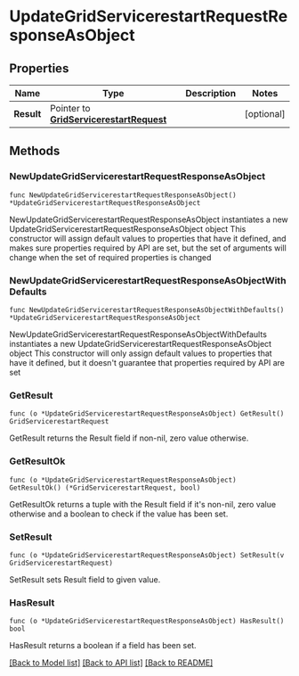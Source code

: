 # UpdateGridServicerestartRequestResponseAsObject

## Properties

Name | Type | Description | Notes
------------ | ------------- | ------------- | -------------
**Result** | Pointer to [**GridServicerestartRequest**](GridServicerestartRequest.md) |  | [optional] 

## Methods

### NewUpdateGridServicerestartRequestResponseAsObject

`func NewUpdateGridServicerestartRequestResponseAsObject() *UpdateGridServicerestartRequestResponseAsObject`

NewUpdateGridServicerestartRequestResponseAsObject instantiates a new UpdateGridServicerestartRequestResponseAsObject object
This constructor will assign default values to properties that have it defined,
and makes sure properties required by API are set, but the set of arguments
will change when the set of required properties is changed

### NewUpdateGridServicerestartRequestResponseAsObjectWithDefaults

`func NewUpdateGridServicerestartRequestResponseAsObjectWithDefaults() *UpdateGridServicerestartRequestResponseAsObject`

NewUpdateGridServicerestartRequestResponseAsObjectWithDefaults instantiates a new UpdateGridServicerestartRequestResponseAsObject object
This constructor will only assign default values to properties that have it defined,
but it doesn't guarantee that properties required by API are set

### GetResult

`func (o *UpdateGridServicerestartRequestResponseAsObject) GetResult() GridServicerestartRequest`

GetResult returns the Result field if non-nil, zero value otherwise.

### GetResultOk

`func (o *UpdateGridServicerestartRequestResponseAsObject) GetResultOk() (*GridServicerestartRequest, bool)`

GetResultOk returns a tuple with the Result field if it's non-nil, zero value otherwise
and a boolean to check if the value has been set.

### SetResult

`func (o *UpdateGridServicerestartRequestResponseAsObject) SetResult(v GridServicerestartRequest)`

SetResult sets Result field to given value.

### HasResult

`func (o *UpdateGridServicerestartRequestResponseAsObject) HasResult() bool`

HasResult returns a boolean if a field has been set.


[[Back to Model list]](../README.md#documentation-for-models) [[Back to API list]](../README.md#documentation-for-api-endpoints) [[Back to README]](../README.md)


